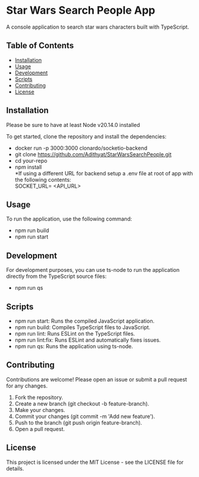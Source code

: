 # Star Wars Search People App

A console application to search star wars characters built with TypeScript.

## Table of Contents

- [Installation](#installation)
- [Usage](#usage)
- [Development](#development)
- [Scripts](#scripts)
- [Contributing](#contributing)
- [License](#license)

## Installation
Please be sure to have at least Node v20.14.0 installed 

To get started, clone the repository and install the dependencies:
- docker run -p 3000:3000 clonardo/socketio-backend
- git clone https://github.com/Adithyat/StarWarsSearchPeople.git
- cd your-repo
- npm install \
*If using a different URL for backend setup a .env file at root of app with the following contents: \
SOCKET_URL= <API_URL>

## Usage
To run the application, use the following command:
- npm run build
- npm run start

## Development
For development purposes, you can use ts-node to run the application directly from the TypeScript source files:
- npm run qs

## Scripts
- npm run start: Runs the compiled JavaScript application.
- npm run build: Compiles TypeScript files to JavaScript.
- npm run lint: Runs ESLint on the TypeScript files.
- npm run lint:fix: Runs ESLint and automatically fixes issues.
- npm run qs: Runs the application using ts-node.

## Contributing
Contributions are welcome! Please open an issue or submit a pull request for any changes.

1. Fork the repository.
2. Create a new branch (git checkout -b feature-branch).
3. Make your changes.
4. Commit your changes (git commit -m 'Add new feature').
5. Push to the branch (git push origin feature-branch).
6. Open a pull request.

## License
This project is licensed under the MIT License - see the LICENSE file for details.
